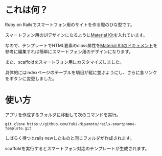 # これは何？

Ruby on Railsでスマートフォン用のサイトを作る際のひな型です。

スマートフォン用のUIデザインになるように[Material Kit](https://www.creative-tim.com/product/material-kit)を入れています。

なので、テンプレートでHTML要素のclass属性を[Material Kitのドキュメント](http://demos.creative-tim.com/material-kit-pro/docs/2.0/getting-started/introduction.html)を参考に編集すれば簡単にスマートフォン用のデザインになります。

また、scaffoldをスマートフォン用にカスタマイズしました。

具体的にはindexページのテーブルを項目が縦に並ぶようにし、さらに各リンクをボタンに変更しました。

# 使い方

アプリを作成するフォルダに移動して次のコマンドを実行。

`git clone https://github.com/Yuki-Miyamoto/rails-smartphone-template.git`

しばらく待つとrails newしたものと同じフォルダが作成されます。

scaffoldを実行するとスマートフォン対応のテンプレートが生成されます。
